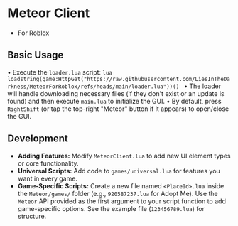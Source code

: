 # Meteor Client 
* For Roblox

## Basic Usage

•  Execute the `loader.lua` script:
    ```lua loadstring(game:HttpGet("https://raw.githubusercontent.com/LiesInTheDarkness/MeteorForRoblox/refs/heads/main/loader.lua"))()
    ```
•  The loader will handle downloading necessary files (if they don't exist or an update is found) and then execute `main.lua` to initialize the GUI.
•  By default, press `RightShift` (or tap the top-right "Meteor" button if it appears) to open/close the GUI.

## Development

*   **Adding Features:** Modify `MeteorClient.lua` to add new UI element types or core functionality.
*   **Universal Scripts:** Add code to `games/universal.lua` for features you want in every game.
*   **Game-Specific Scripts:** Create a new file named `<PlaceId>.lua` inside the `Meteor/games/` folder (e.g., `920587237.lua` for Adopt Me). Use the `Meteor` API provided as the first argument to your script function to add game-specific options. See the example file (`123456789.lua`) for structure.
